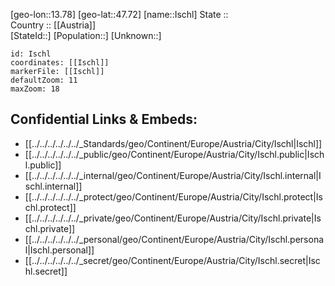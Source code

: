 ﻿---
location: [47.72,13.78] 
mapzoom: [7,12] 
mapmarker: city 
type: City
tags:
- geo/City


SpocWebEntityId: 31128
isDeleted: false
confidential: public

---
[geo-lon::13.78] 
[geo-lat::47.72] 
[name::Ischl] 
State ::  
Country :: [[Austria]]  
[StateId::] 
[Population::] 
[Unknown::] 


```leaflet
id: Ischl
coordinates: [[Ischl]] 
markerFile: [[Ischl]] 
defaultZoom: 11 
maxZoom: 18
```


## Confidential Links & Embeds: 
- [[../../../../../../_Standards/geo/Continent/Europe/Austria/City/Ischl|Ischl]] 
- [[../../../../../../_public/geo/Continent/Europe/Austria/City/Ischl.public|Ischl.public]] 
- [[../../../../../../_internal/geo/Continent/Europe/Austria/City/Ischl.internal|Ischl.internal]] 
- [[../../../../../../_protect/geo/Continent/Europe/Austria/City/Ischl.protect|Ischl.protect]] 
- [[../../../../../../_private/geo/Continent/Europe/Austria/City/Ischl.private|Ischl.private]] 
- [[../../../../../../_personal/geo/Continent/Europe/Austria/City/Ischl.personal|Ischl.personal]] 
- [[../../../../../../_secret/geo/Continent/Europe/Austria/City/Ischl.secret|Ischl.secret]] 
